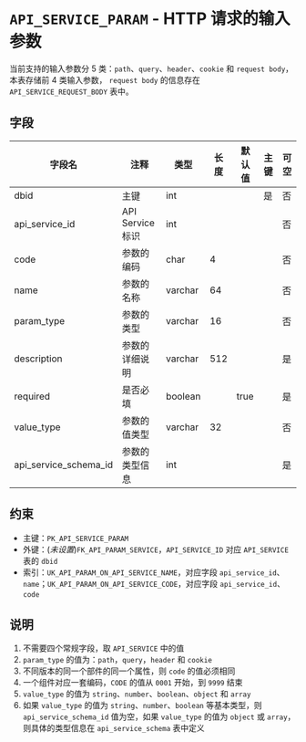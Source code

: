 # `API_SERVICE_PARAM` - HTTP 请求的输入参数

当前支持的输入参数分 5 类：`path`、`query`、`header`、`cookie` 和 `request body`，本表存储前 4 类输入参数，
`request body` 的信息存在 `API_SERVICE_REQUEST_BODY` 表中。

## 字段

| 字段名                | 注释             | 类型    | 长度 | 默认值 | 主键 | 可空 |
| --------------------- | ---------------- | ------- | ---- | ------ | ---- | ---- |
| dbid                  | 主键             | int     |      |        | 是   | 否   |
| api_service_id        | API Service 标识 | int     |      |        |      | 否   |
| code                  | 参数的编码       | char    | 4    |        |      | 否   |
| name                  | 参数的名称       | varchar | 64   |        |      | 否   |
| param_type            | 参数的类型       | varchar | 16   |        |      | 否   |
| description           | 参数的详细说明   | varchar | 512  |        |      | 是   |
| required              | 是否必填         | boolean |      | true   |      | 是   |
| value_type            | 参数的值类型     | varchar | 32   |        |      | 否   |
| api_service_schema_id | 参数的类型信息   | int     |      |        |      | 是   |

## 约束

* 主键：`PK_API_SERVICE_PARAM`
* 外键：(*未设置*)`FK_API_PARAM_SERVICE`，`API_SERVICE_ID` 对应 `API_SERVICE` 表的 `dbid`
* 索引：`UK_API_PARAM_ON_API_SERVICE_NAME`，对应字段 `api_service_id`、`name`；`UK_API_PARAM_ON_API_SERVICE_CODE`，对应字段 `api_service_id`、`code`

## 说明

1. 不需要四个常规字段，取 `API_SERVICE` 中的值
2. `param_type` 的值为：`path`，`query`，`header` 和 `cookie`
3. 不同版本的同一个部件的同一个属性，则 `code` 的值必须相同
4. 一个组件对应一套编码，`CODE` 的值从 `0001` 开始，到 `9999` 结束
5. `value_type` 的值为 `string`、`number`、`boolean`、`object` 和 `array`
6. 如果 `value_type` 的值为 `string`、`number`、`boolean` 等基本类型，则 `api_service_schema_id` 值为空，如果 `value_type` 的值为 `object` 或 `array`，则具体的类型信息在 `api_service_schema` 表中定义